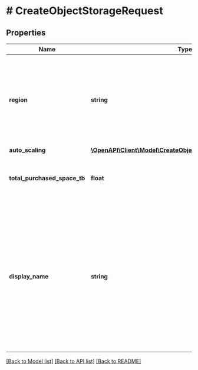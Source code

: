 # # CreateObjectStorageRequest

## Properties

Name | Type | Description | Notes
------------ | ------------- | ------------- | -------------
**region** | **string** | Region where the object storage should be located. Default is EU. Available regions: EU, US-central, SIN | [default to 'EU']
**auto_scaling** | [**\OpenAPI\Client\Model\CreateObjectStorageRequestAutoScaling**](CreateObjectStorageRequestAutoScaling.md) |  | [optional]
**total_purchased_space_tb** | **float** | Amount of purchased / requested object storage in TB. |
**display_name** | **string** | Display name helps to differentiate between object storages, especially if they are in the same region. If display name is not provided, it will be generated. Display name can be changed any time. | [optional]

[[Back to Model list]](../../README.md#models) [[Back to API list]](../../README.md#endpoints) [[Back to README]](../../README.md)
